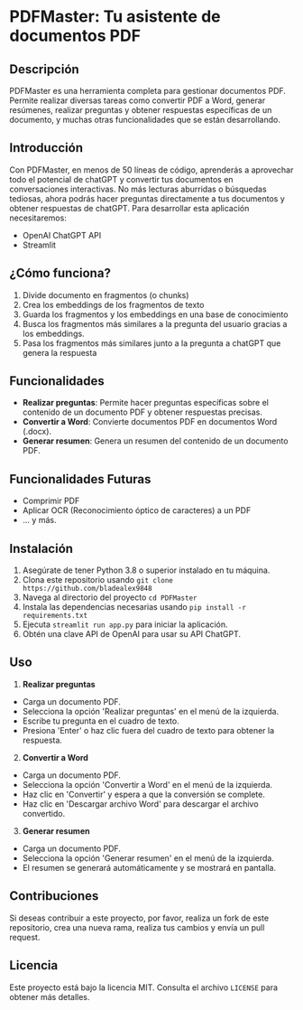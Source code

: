 # PDFMaster: Tu asistente de documentos PDF

## Descripción

PDFMaster es una herramienta completa para gestionar documentos PDF. Permite realizar diversas tareas como convertir PDF a Word, generar resúmenes, realizar preguntas y obtener respuestas específicas de un documento, y muchas otras funcionalidades que se están desarrollando.

## Introducción

Con PDFMaster, en menos de 50 líneas de código, aprenderás a aprovechar todo el potencial de chatGPT y convertir tus documentos en conversaciones interactivas. No más lecturas aburridas o búsquedas tediosas, ahora podrás hacer preguntas directamente a tus documentos y obtener respuestas de chatGPT. Para desarrollar esta aplicación necesitaremos:

- OpenAI ChatGPT API
- Streamlit

## ¿Cómo funciona?

1. Divide documento en fragmentos (o chunks)
2. Crea los embeddings de los fragmentos de texto
3. Guarda los fragmentos y los embeddings en una base de conocimiento
4. Busca los fragmentos más similares a la pregunta del usuario gracias a los embeddings.
5. Pasa los fragmentos más similares junto a la pregunta a chatGPT que genera la respuesta

## Funcionalidades

- **Realizar preguntas**: Permite hacer preguntas específicas sobre el contenido de un documento PDF y obtener respuestas precisas.
- **Convertir a Word**: Convierte documentos PDF en documentos Word (.docx).
- **Generar resumen**: Genera un resumen del contenido de un documento PDF.

## Funcionalidades Futuras

- Comprimir PDF
- Aplicar OCR (Reconocimiento óptico de caracteres) a un PDF
- ... y más.

## Instalación

1. Asegúrate de tener Python 3.8 o superior instalado en tu máquina.
2. Clona este repositorio usando `git clone https://github.com/bladealex9848`
3. Navega al directorio del proyecto `cd PDFMaster`
4. Instala las dependencias necesarias usando `pip install -r requirements.txt`
5. Ejecuta `streamlit run app.py` para iniciar la aplicación.
6. Obtén una clave API de OpenAI para usar su API ChatGPT.

## Uso

1. **Realizar preguntas**

- Carga un documento PDF.
- Selecciona la opción 'Realizar preguntas' en el menú de la izquierda.
- Escribe tu pregunta en el cuadro de texto.
- Presiona 'Enter' o haz clic fuera del cuadro de texto para obtener la respuesta.

2. **Convertir a Word**

- Carga un documento PDF.
- Selecciona la opción 'Convertir a Word' en el menú de la izquierda.
- Haz clic en 'Convertir' y espera a que la conversión se complete.
- Haz clic en 'Descargar archivo Word' para descargar el archivo convertido.

3. **Generar resumen**

- Carga un documento PDF.
- Selecciona la opción 'Generar resumen' en el menú de la izquierda.
- El resumen se generará automáticamente y se mostrará en pantalla.

## Contribuciones

Si deseas contribuir a este proyecto, por favor, realiza un fork de este repositorio, crea una nueva rama, realiza tus cambios y envía un pull request.

## Licencia

Este proyecto está bajo la licencia MIT. Consulta el archivo `LICENSE` para obtener más detalles.
